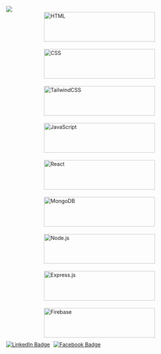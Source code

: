  <img src="https://i.ibb.co/ygctZMP/MERN-STACK-DEVELOPER.png"/>

<div style="display: flex; flex-wrap: wrap; justify-content: space-around; gap: 20px;">
  <img src="https://img.shields.io/badge/html-%23E34F26.svg?style=for-the-badge&logo=html5&logoColor=white" alt="HTML" style="width: 300px; height: 80px;">
  <img src="https://img.shields.io/badge/css-%231572B6.svg?style=for-the-badge&logo=css3&logoColor=white" alt="CSS" style="width: 300px; height: 80px;">
  <img src="https://img.shields.io/badge/tailwindcss-%2338B2AC.svg?style=for-the-badge&logo=tailwind-css&logoColor=white" alt="TailwindCSS" style="width: 300px; height: 80px;">
  <img src="https://img.shields.io/badge/javascript-%23323330.svg?style=for-the-badge&logo=javascript&logoColor=%23F7DF1E" alt="JavaScript" style="width: 300px; height: 80px;">
  <img src="https://img.shields.io/badge/react-%2320232a.svg?style=for-the-badge&logo=react&logoColor=%2361DAFB" alt="React" style="width: 300px; height: 80px;">
  <img src="https://img.shields.io/badge/mongodb-%2347A248.svg?style=for-the-badge&logo=mongodb&logoColor=white" alt="MongoDB" style="width: 300px; height: 80px;">
  <img src="https://img.shields.io/badge/node.js-%2343853D.svg?style=for-the-badge&logo=node.js&logoColor=white" alt="Node.js" style="width: 300px; height: 80px;">
  <img src="https://img.shields.io/badge/express.js-%23404d59.svg?style=for-the-badge&logo=express&logoColor=%2361DAFB" alt="Express.js" style="width: 300px; height: 80px;">
  <img src="https://img.shields.io/badge/firebase-%23039BE5.svg?style=for-the-badge&logo=firebase" alt="Firebase" style="width: 300px; height: 80px;">
</div>


<div id="badges" style="margin-top: 10px; display: flex; gap: 10px;">
  <a href="https://www.linkedin.com/in/md-emon-talukdar/">
    <img src="https://img.shields.io/badge/LinkedIn-blue?style=for-the-badge&logo=linkedin&logoColor=white" alt="LinkedIn Badge" style="flex-shrink: 0;"/>
  </a>
  <a href="https://www.facebook.com/profile.php?id=100080623072389">
    <img src="https://img.shields.io/badge/Facebook-1877F2?style=for-the-badge&logo=facebook&logoColor=white" alt="Facebook Badge" style="flex-shrink: 0;"/>
  </a>
</div>


</div>



